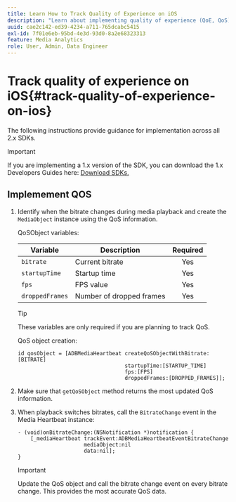 ```yaml
---
title: Learn How to Track Quality of Experience on iOS
description: "Learn about implementing quality of experience (QoE, QoS) tracking using the Media SDK on iOS."
uuid: cae2c142-ed39-4234-a711-765dcabc5415
exl-id: 7f01e6eb-95bd-4e3d-93d0-8a2e68323313
feature: Media Analytics
role: User, Admin, Data Engineer
---
```

# Track quality of experience on iOS{#track-quality-of-experience-on-ios}

The following instructions provide guidance for implementation across all 2.x SDKs.

>[!IMPORTANT]
>
>If you are implementing a 1.x version of the SDK, you can download the 1.x Developers Guides here: [Download SDKs.](/help/getting-started/download-sdks.md)

## Implemement QOS

1. Identify when the bitrate changes during media playback and create the `MediaObject` instance using the QoS information.

    QoSObject variables:

    | Variable | Description | Required |
    | --- | --- | :---: |
    | `bitrate` | Current bitrate | Yes |
    | `startupTime` | Startup time | Yes |
    | `fps` | FPS value | Yes |
    | `droppedFrames` | Number of dropped frames | Yes |

    >[!TIP]
    >
    >These variables are only required if you are planning to track QoS.

    QoS object creation:

    ```
    id qosObject = [ADBMediaHeartbeat createQoSObjectWithBitrate:[BITRATE]
                                      startupTime:[STARTUP_TIME]  
                                      fps:[FPS]  
                                      droppedFrames:[DROPPED_FRAMES]];
    ```

1. Make sure that `getQoSObject` method returns the most updated QoS information.
1. When playback switches bitrates, call the `BitrateChange` event in the Media Heartbeat instance:

    ```
    - (void)onBitrateChange:(NSNotification *)notification {
        [_mediaHeartbeat trackEvent:ADBMediaHeartbeatEventBitrateChange  
                         mediaObject:nil  
                         data:nil];
    }
    ```

    >[!IMPORTANT]
    >
    >Update the QoS object and call the bitrate change event on every bitrate change. This provides the most accurate QoS data.
